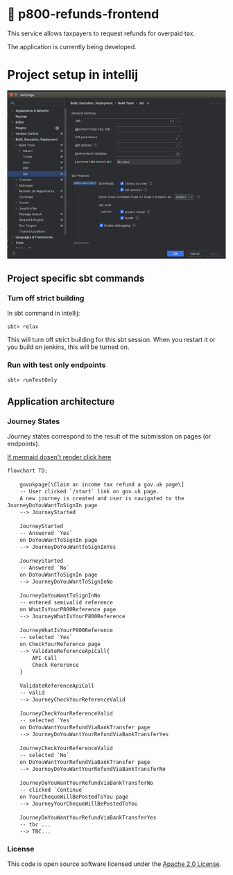 
# :construction: p800-refunds-frontend

This service allows taxpayers to request refunds for overpaid tax.

The application is currently being developed.


# Project setup in intellij

![img.png](readme/intellij-sbt-setup.png)

## Project specific sbt commands

### Turn off strict building

In sbt command in intellij:
```
sbt> relax
```
This will turn off strict building for this sbt session.
When you restart it or you build on jenkins, this will be turned on.

### Run with test only endpoints

```
sbt> runTestOnly
```


## Application architecture

### Journey States
Journey states correspond to the result of the submission on pages (or endpoints).

[If mermaid dosen't render click here](https://mermaid.live/edit#pako:eNqtVU1v2kAQ_SujPYPLR4DYh0pALvQQoYQGpXUltmaBre1Zul6TkIj_3llDbL6hUnxAZva9N29nZ9bvLFBjwTw2idRLMOPawODORx-BnqlapOGcT8VP3-9GXMbAESQGKhZg-CtoMUlxDNwCnTQEC_X9X7Bml8vwPREagkgGoRjD6EtiSH8EkcQQFG6znDWlDShe4I9KNYolyAQCLbghLqc0qRWjGPKFnGZRo8DMBHxb4-_Us0qHHM1APcop9nDtZ-Pl6wfs0ZogMsDHNvcWcvdtTF6Ets6fRTLaxMn38URwkOkARzLX57xXn5HyXu1lPIIosgs0WfJExHLBIzm2R0wRDEThZTjjppeQiu7fVioPOeC4oxPoPVcnURtjiYhEYA6PojsTQWhpuzYKF092F9Qs-Xp7Lrs8it7XkKzp-j2wIShCmSw8EGN776sP06dEi0JmxTuoxaHbpzXuvGyuispcrdzDxbb2ZdwmRz6tA70EPuUSt8o9FF2O5KKrcCJ1vFv4fnH-dlx3xvRcz1zfMpANbfF7qawXmicfhQ2X7rInyTscw4HmmJDWcX-XeYeDfr3H43P_6RZPXwxnKftdQp1gJKZilFu2dNrt31QMZRR1RF8ltK-BVT_u9Qzhvy1S4YshNL8DcBynSDjodOk_K7FY6JjLMX32snvAZ_QZiYXPPHodcx36zMcV4Xhq1OMSA-YZnYoSS-d2Pu8kn2oeM2_Co4Sic47Me2evzCtX6xWn1mg0qrVmvV5ttGoltmRe7cZpuc1aza22XLd5W6-0ViX2phRJVB23Qmvubb3ZbLaq7s1NpvcjW7RJV_8A7wiPQg)

```mermaid
flowchart TD;

    govukpage[\Claim an income tax refund a gov.uk page\] 
    -- User clicked `/start` link on gov.uk page.
    A new journey is created and user is navigated to the JourneyDoYouWantToSignIn page
    --> JourneyStarted   

    JourneyStarted 
    -- Answered `Yes` 
    on DoYouWantToSignIn page 
    --> JourneyDoYouWantToSignInYes

    JourneyStarted 
    -- Answered `No` 
    on DoYouWantToSignIn page 
    --> JourneyDoYouWantToSignInNo

    JourneyDoYouWantToSignInNo 
    -- entered semivalid reference 
    on WhatIsYourP800Reference page 
    --> JourneyWhatIsYourP800Reference

    JourneyWhatIsYourP800Reference
    -- selected `Yes` 
    on CheckYourReference page
    --> ValidateReferenceApiCall{
        API Call 
        Check Rererence 
    }

    ValidateReferenceApiCall 
    -- valid
    --> JourneyCheckYourReferenceValid
    
    JourneyCheckYourReferenceValid
    -- selected `Yes` 
    on DoYouWantYourRefundViaBankTransfer page
    --> JourneyDoYouWantYourRefundViaBankTransferYes

    JourneyCheckYourReferenceValid
    -- selected `No` 
    on DoYouWantYourRefundViaBankTransfer page
    --> JourneyDoYouWantYourRefundViaBankTransferNo

    JourneyDoYouWantYourRefundViaBankTransferNo
    -- clicked `Continue`
    on YourChequeWillBePostedToYou page
    --> JourneyYourChequeWillBePostedToYou

    JourneyDoYouWantYourRefundViaBankTransferYes 
    -- tbc ...
    --> TBC...
```



### License

This code is open source software licensed under the [Apache 2.0 License]("http://www.apache.org/licenses/LICENSE-2.0.html").

